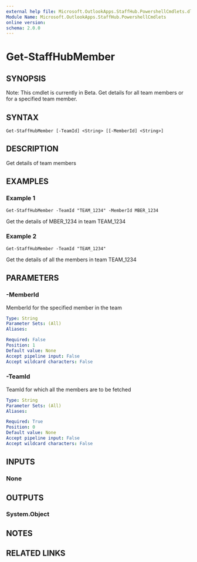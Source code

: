 ```yaml
---
external help file: Microsoft.OutlookApps.StaffHub.PowershellCmdlets.dll-Help.xml
Module Name: Microsoft.OutlookApps.StaffHub.PowershellCmdlets
online version: 
schema: 2.0.0
---
```


# Get-StaffHubMember

## SYNOPSIS
Note: This cmdlet is currently in Beta.
Get details for all team members or for a specified team member.

## SYNTAX

```
Get-StaffHubMember [-TeamId] <String> [[-MemberId] <String>]
```

## DESCRIPTION
Get details of team members

## EXAMPLES

### Example 1
```
Get-StaffHubMember -TeamId "TEAM_1234" -MemberId MBER_1234
```

Get the details of MBER_1234 in team TEAM_1234

### Example 2
```
Get-StaffHubMember -TeamId "TEAM_1234"
```

Get the details of all the members in team TEAM_1234

## PARAMETERS

### -MemberId
MemberId for the specified member in the team

```yaml
Type: String
Parameter Sets: (All)
Aliases: 

Required: False
Position: 1
Default value: None
Accept pipeline input: False
Accept wildcard characters: False
```

### -TeamId
TeamId for which all the members are to be fetched

```yaml
Type: String
Parameter Sets: (All)
Aliases: 

Required: True
Position: 0
Default value: None
Accept pipeline input: False
Accept wildcard characters: False
```

## INPUTS

### None


## OUTPUTS

### System.Object

## NOTES

## RELATED LINKS


